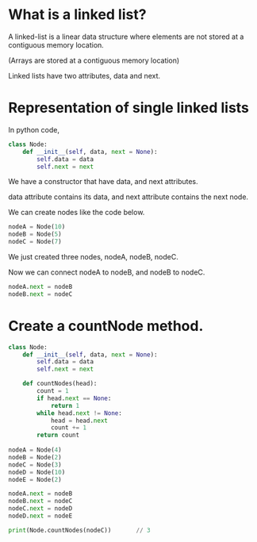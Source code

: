# What is a linked list?

A linked-list is a linear data structure where elements are not stored at a contiguous memory location.

(Arrays are stored at a contiguous memory location)

Linked lists have two attributes, data and next.

# Representation of single linked lists

In python code, 

```py
class Node:
    def __init__(self, data, next = None):
        self.data = data
        self.next = next
```

We have a constructor that have data, and next attributes.

data attribute contains its data, and next attribute contains the next node.

We can create nodes like the code below.

```py
nodeA = Node(10)
nodeB = Node(5)
nodeC = Node(7)
```

We just created three nodes, nodeA, nodeB, nodeC.

Now we can connect nodeA to nodeB, and nodeB to nodeC.

```py
nodeA.next = nodeB
nodeB.next = nodeC
```

# Create a countNode method.


```py
class Node:
    def __init__(self, data, next = None):
        self.data = data
        self.next = next

    def countNodes(head):
        count = 1
        if head.next == None:
            return 1
        while head.next != None:
            head = head.next
            count += 1
        return count
    
nodeA = Node(4)
nodeB = Node(2)
nodeC = Node(3)
nodeD = Node(10)
nodeE = Node(2)

nodeA.next = nodeB
nodeB.next = nodeC
nodeC.next = nodeD
nodeD.next = nodeE

print(Node.countNodes(nodeC))       // 3
```
